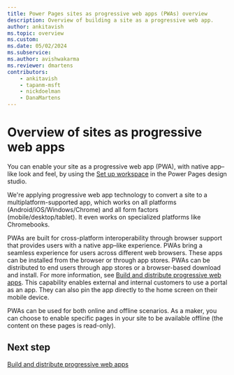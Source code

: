 ```yaml
---
title: Power Pages sites as progressive web apps (PWAs) overview
description: Overview of building a site as a progressive web app.
author: ankitavish
ms.topic: overview
ms.custom: 
ms.date: 05/02/2024
ms.subservice: 
ms.author: avishwakarma
ms.reviewer: dmartens
contributors:
    - ankitavish
    - tapanm-msft
    - nickdoelman
    - DanaMartens
---
```


# Overview of sites as progressive web apps

You can enable your site as a progressive web app (PWA), with native app–like look and feel, by using the [Set up workspace](setup-workspace.md) in the Power Pages design studio.

We're applying progressive web app technology to convert a site to a multiplatform-supported app, which works on all platforms (Android/iOS/Windows/Chrome) and all form factors (mobile/desktop/tablet). It even works on specialized platforms like Chromebooks.

PWAs are built for cross-platform interoperability through browser support that provides users with a native app–like experience. PWAs bring a seamless experience for users across different web browsers. These apps can be installed from the browser or through app stores. PWAs can be distributed to end users through app stores or a browser-based download and install. For more information, see [Build and distribute progressive web apps](build-progressive-web-apps.md). This capability enables external and internal customers to use a portal as an app. They can also pin the app directly to the home screen on their mobile device.

PWAs can be used for both online and offline scenarios. As a maker, you can choose to enable specific pages in your site to be available offline (the content on these pages is read-only).

## Next step

[Build and distribute progressive web apps](build-progressive-web-apps.md)
